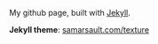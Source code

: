 My github page, built with [Jekyll](https://jekyllrb.com/).

**Jekyll theme**: [samarsault.com/texture](https://github.com/samarsault/texture)
